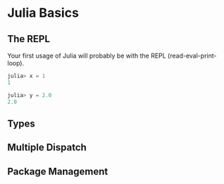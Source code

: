 # Julia Basics

## The REPL

Your first usage of Julia will probably be with the REPL (read-eval-print-loop).

```julia
julia> x = 1
1

julia> y = 2.0
2.0
```

## Types

## Multiple Dispatch

## Package Management


